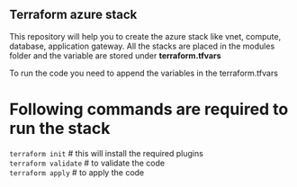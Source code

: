 ## Terraform azure stack

This repository will help you to create the azure stack like vnet, compute, database, application gateway. All the stacks are placed in the modules folder and the variable are stored under **terraform.tfvars**

To run the code you need to append the variables in the terraform.tfvars

# Following commands are required to run the stack 

`terraform init` # this will install the required plugins <br />
`terraform validate` # to validate the code <br />
`terraform apply` # to apply the code <br />
